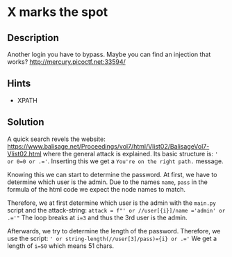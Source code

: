 # X marks the spot

## Description
Another login you have to bypass. Maybe you can find an injection that works? http://mercury.picoctf.net:33594/
## Hints
- XPATH

## Solution
A quick search revels the website:
https://www.balisage.net/Proceedings/vol7/html/Vlist02/BalisageVol7-Vlist02.html
where the general attack is explained. Its basic structure is:
`' or 0=0 or .='`.
Inserting this we get a `You're on the right path.` message.

Knowing this we can start to determine the password.
At first, we have to determine which user is the admin. 
Due to the names `name`, `pass` in the formula of the html code we expect the node names to match.


Therefore, we at first determine which user is the admin with the `main.py` script and the attack-string:
```attack = f"' or //user[{i}]/name ='admin' or .='"```
The loop breaks at `i=3` and thus the 3rd user is the admin.

Afterwards, we try to determine the length of the password. Therefore, we use the script:
```' or string-length(//user[3]/pass)={i} or .='```
We get a length of `i=50` which means 51 chars.

